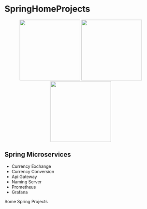 # SpringHomeProjects

<div>
  <p align="center">
    <img src="https://pbs.twimg.com/profile_images/1235868806079057921/fTL08u_H_400x400.png" width="200"> 
    <img src="https://www.docker.com/wp-content/uploads/2022/03/Moby-logo.png" width="200"> 
    <img src="https://www.openlogic.com/sites/default/files/styles/social_preview_image/public/image/2019-07/image-blog-monitoring-java-applications-with-prometheus-and-grafana-part-2.jpg?itok=e8bdz7Y8" width="200"> 
    
  </p>
</div>


## Spring Microservices
* Currency Exchange
* Currency Conversion
* Api Gateway
* Naming Server
* Prometheus
* Grafana


 Some Spring Projects
